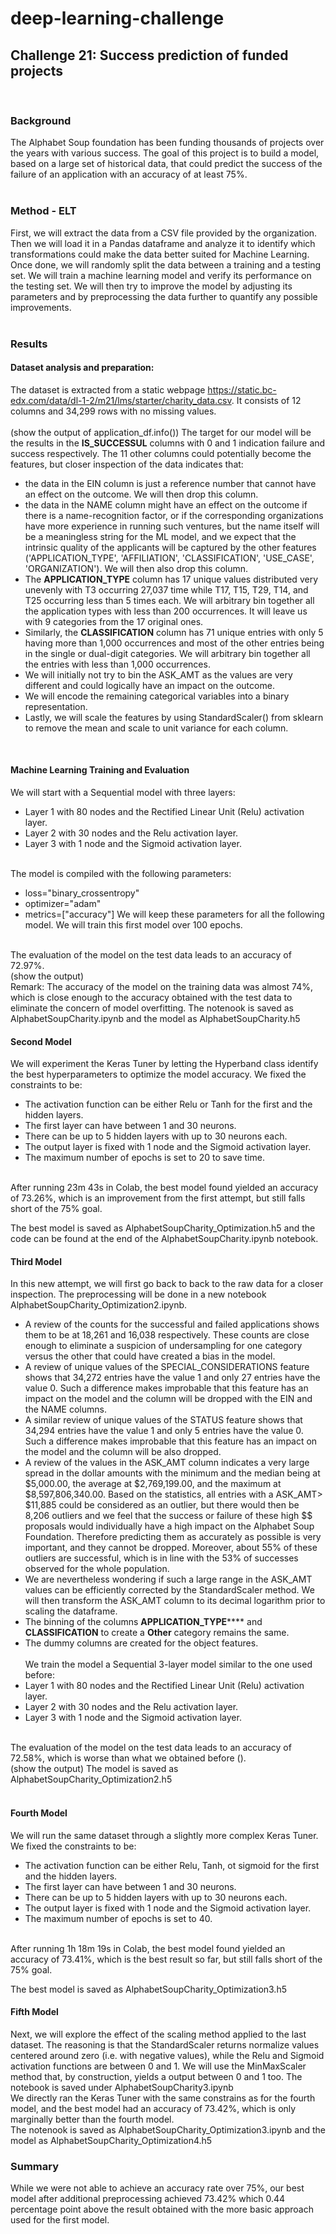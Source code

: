 # deep-learning-challenge
## Challenge 21: Success prediction of funded projects
<br>

### Background
The Alphabet Soup foundation has been funding thousands of projects over the years with various success. The goal of this project is to build a model, based on a large set of historical data, that could predict the success of the failure of an application with an accuracy of at least 75%.<br>
<br>

### Method - ELT
First, we will extract the data from a CSV file provided by the organization. Then we will load it in a Pandas dataframe and analyze it to identify which transformations could make the data better suited for Machine Learning.<br>
Once done, we will randomly split the data between a training and a testing set. We will train a machine learning model and verify its performance on the testing set. We will then try to improve the model by adjusting its parameters and by preprocessing the data further to quantify any possible improvements.<br>
<br>

### Results
#### Dataset analysis and preparation:<br>
The dataset is extracted from a static webpage https://static.bc-edx.com/data/dl-1-2/m21/lms/starter/charity_data.csv. It consists of 12 columns and 34,299 rows with no missing values.<br>
<br>
(show the output of application_df.info())
The target for our model will be the results in the **IS_SUCCESSUL** columns with 0 and 1 indication failure and success respectively. The 11 other columns could potentially become the features, but closer inspection of the data indicates that:

- the data in the EIN column is just a reference number that cannot have an effect on the outcome. We will then drop this column.
- the data in the NAME column might have an effect on the outcome if there is a name-recognition factor, or if the corresponding organizations have more experience in running such ventures, but the name itself will be a meaningless string for the ML model, and we expect that the intrinsic quality of the applicants will be captured by the other features ('APPLICATION_TYPE', 'AFFILIATION', 'CLASSIFICATION', 'USE_CASE', 'ORGANIZATION'). We will then also drop this column.
- The **APPLICATION_TYPE** column has 17 unique values distributed very unevenly with T3 occurring 27,037 time while T17, T15, T29, T14, and T25 occurring less than 5 times each. We will arbitrary bin together all the application types with less than 200 occurrences. It will leave us with 9 categories from the 17 original ones.
- Similarly, the **CLASSIFICATION** column has 71 unique entries with only 5 having more than 1,000 occurrences and most of the other entries being in the single or dual-digit categories. We will arbitrary bin together all the entries with less than 1,000 occurrences. <br>
- We will initially not try to bin the ASK_AMT as the values are very different and could logically have an impact on the outcome.
- We will encode the remaining categorical variables into a binary representation.
- Lastly, we will scale the features by using StandardScaler() from sklearn to remove the mean and scale to unit variance for each column.
<br>

#### Machine Learning Training and Evaluation
We will start with a Sequential model with three layers:
- Layer 1 with 80 nodes and the Rectified Linear Unit (Relu) activation layer.
- Layer 2 with 30 nodes and the Relu activation layer.
- Layer 3 with 1 node and the Sigmoid activation layer.
<br>
The model is compiled with the following parameters:

- loss="binary_crossentropy"
- optimizer="adam"
- metrics=["accuracy"]
We will keep these parameters for all the following model. We will train this first model over 100 epochs.
<br>
The evaluation of the model on the test data leads to an accuracy of 72.97%.<br>
(show the output)
<br>
Remark: The accuracy of the model on the training data was almost 74%, which is close enough to the accuracy obtained with the test data to eliminate the concern of model overfitting.
The notenook is saved as AlphabetSoupCharity.ipynb and the model as AlphabetSoupCharity.h5


#### Second Model
We will experiment the Keras Tuner by letting the Hyperband class identify the best hyperparameters to optimize the model accuracy. We fixed the constraints to be:
- The activation function can be either Relu or Tanh for the first and the hidden layers.
- The first layer can have between 1 and 30 neurons.
- There can be up to 5 hidden layers with up to 30 neurons each.
- The output layer is fixed with 1 node and the Sigmoid activation layer.
- The maximum number of epochs is set to 20 to save time.
<br>
After running 23m 43s in Colab, the best model found yielded an accuracy of 73.26%, which is an improvement from the first attempt, but still falls short of the 75% goal.

The best model is saved as AlphabetSoupCharity_Optimization.h5 and the code can be found at the end of the AlphabetSoupCharity.ipynb notebook.

#### Third Model
In this new attempt, we will first go back to back to the raw data for a closer inspection. The preprocessing will be done in a new notebook AlphabetSoupCharity_Optimization2.ipynb.<br>
- A review of the counts for the successful and failed applications shows them to be at 18,261 and 16,038 respectively. These counts are close enough to eliminate a suspicion of undersampling for one category versus the other that could have created a bias in the model.
- A  review of unique values of the SPECIAL_CONSIDERATIONS feature shows that 34,272 entries have the value 1 and only 27 entries have the value 0. Such a difference makes improbable that this feature has an impact on the model and the column will be dropped with the EIN and the NAME columns.
- A similar review of unique values of the STATUS feature shows that 34,294 entries have the value 1 and only 5 entries have the value 0. Such a difference makes improbable that this feature has an impact on the model and the column will be also dropped.
- A review of the values in the ASK_AMT column indicates a very large spread in the dollar amounts with the minimum and the median being at $5,000.00, the average at $2,769,199.00, and the maximum at $8,597,806,340.00. Based on the statistics, all entries with a ASK_AMT> $11,885 could be considered as an outlier, but there would then be 8,206 outliers and we feel that the success or failure of these high $$ proposals would individually have a high impact on the Alphabet Soup Foundation. Therefore predicting them as accurately as possible is very important, and they cannot be dropped. Moreover, about 55% of these outliers are successful, which is in line with the 53% of successes observed for the whole population.
- We are nevertheless wondering if such a large range in the ASK_AMT values can be efficiently corrected by the StandardScaler method. We will then transform the ASK_AMT column to its decimal logarithm prior to scaling the dataframe.
- The binning of the columns **APPLICATION_TYPE****** and **CLASSIFICATION** to create a **Other** category remains the same.
- The dummy columns are created for the object features.
<br><br>
We train the model a Sequential 3-layer model similar to the one used before:
- Layer 1 with 80 nodes and the Rectified Linear Unit (Relu) activation layer.
- Layer 2 with 30 nodes and the Relu activation layer.
- Layer 3 with 1 node and the Sigmoid activation layer.
<br>
The evaluation of the model on the test data leads to an accuracy of 72.58%, which is worse than what we obtained before ().<br>
(show the output)
The model is saved as AlphabetSoupCharity_Optimization2.h5
<br>
<br>

#### Fourth Model
We will run the same dataset through a slightly more complex Keras Tuner. We fixed the constraints to be:
- The activation function can be either Relu, Tanh, ot sigmoid for the first and the hidden layers.
- The first layer can have between 1 and 30 neurons.
- There can be up to 5 hidden layers with up to 30 neurons each.
- The output layer is fixed with 1 node and the Sigmoid activation layer.
- The maximum number of epochs is set to 40.
<br>
After running 1h 18m 19s in Colab, the best model found yielded an accuracy of 73.41%, which is the best result so far, but still falls short of the 75% goal.

The best model is saved as AlphabetSoupCharity_Optimization3.h5

#### Fifth Model
Next, we will explore the effect of the scaling method applied to the last dataset. The reasoning is that the StandardScaler returns normalize values centered around zero (i.e. with negative values), while the Relu and Sigmoid activation functions are between 0 and 1. We will use the MinMaxScaler method that, by construction, yields a output between 0 and 1 too. The notebook is saved under AlphabetSoupCharity3.ipynb<br>
We  directly ran the Keras Tuner with the same constrains as for the fourth model, and the best model had an accuracy of  73.42%, which is only marginally better than the fourth model.<br>
The notenook is saved as AlphabetSoupCharity_Optimization3.ipynb and the model as AlphabetSoupCharity_Optimization4.h5

### Summary
While we were not able to achieve an accuracy rate over 75%, our best model after additional preprocessing achieved 73.42% which 0.44 percentage point above the result obtained with the more basic approach used for the first model.










